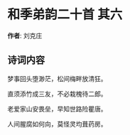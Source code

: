 # 和季弟韵二十首  其六

**作者**: 刘克庄

## 诗词内容

梦事回头堕渺茫，松间梅畔放清狂。

直须添竹成三友，不必栽槐待二郎。

老爱家山安畏垒，早知世路险瞿唐。

人间腥腐如何向，莫怪灵均葺药房。

